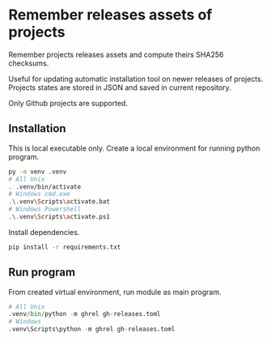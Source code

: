# Remember releases assets of projects

Remember projects releases assets and compute theirs SHA256 checksums.

Useful for updating automatic installation tool on newer releases of projects.
Projects states are stored in JSON and saved in current repository.

Only Github projects are supported.

## Installation

This is local executable only. Create a local environment for running python
program.

```sh
py -m venv .venv
# All Unix
. .venv/bin/activate
# Windows cmd.exe
.\.venv\Scripts\activate.bat
# Windows Powershell
.\.venv\Scripts\activate.ps1
```

Install dependencies.

```sh
pip install -r requirements.txt
```

## Run program

From created virtual environment, run module as main program.

```py
# All Unix
.venv/bin/python -m ghrel gh-releases.toml
# Windows
.venv\Scripts\python -m ghrel gh-releases.toml
```
